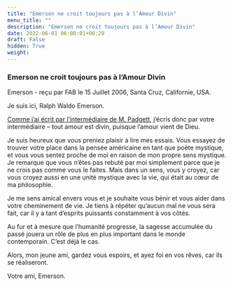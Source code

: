 ```yaml
---
title: "Emerson ne croit toujours pas à l’Amour Divin"
menu_title: ""
description: "Emerson ne croit toujours pas à l’Amour Divin"
date: 2022-06-01 06:00:01+00:29
draft: False
hidden: True
weight:
---
```

### Emerson ne croit toujours pas à l’Amour Divin

Emerson - reçu par FAB le 15 Juillet 2006, Santa Cruz, Californie, USA.

Je suis ici, Ralph Waldo Emerson.

[Comme j’ai écrit par l’intermédiaire de M. Padgett](/fr-james-padgett-messages/fr-padgett-messages-undated/fr-undated-25-jep-ralph-waldo-emerson/), j’écris donc par votre intermédiaire – tout amour est divin, puisque l’amour vient de Dieu.

Je suis heureux que vous preniez plaisir à lire mes essais. Vous essayez de trouver votre place dans la pensée américaine en tant que poète mystique, et vous vous sentez proche de moi en raison de mon propre sens mystique. Je remarque que vous n’êtes pas rebuté par moi simplement parce que je ne crois pas comme vous le faites. Mais dans un sens, vous y croyez, car vous croyez aussi en une unité mystique avec la vie, qui était au cœur de ma philosophie.

Je me sens amical envers vous et je souhaite vous bénir et vous aider dans votre cheminement de vie. Je tiens à répéter qu’aucun mal ne vous sera fait, car il y a tant d’esprits puissants constamment à vos côtés.

Au fur et à mesure que l’humanité progresse, la sagesse accumulée du passé jouera un rôle de plus en plus important dans le monde contemporain. C’est déjà le cas.

Alors, mon jeune ami, gardez vous espoirs, et ayez foi en vos rêves, car ils se réaliseront.

Votre ami, Emerson.
